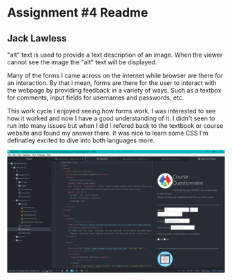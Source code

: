 # Assignment #4 Readme
## Jack Lawless
"alt" text is used to provide a text description of an image. When the viewer cannot see the image the "alt" text will be displayed.

Many of the forms I came across on the internet while browser are there for an interaction. By that I mean, forms are there for the user to interact with the webpage by providing feedback in a variety of ways. Such as a textbox for comments, input fields for usernames and passwords, etc. 

This work cycle I enjoyed seeing how forms work. I was interested to see how it worked and now I have a good understanding of it. I didn't seen to run into many issues but when I did I refered back to the textbook or course website and found my answer there. It was nice to learn some CSS I'm definatley excited to dive into both languages more.

![Image of my workspace](./images/screenshot.png)
